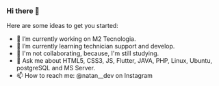 ### Hi there 👋


Here are some ideas to get you started:

- 🔭 I’m currently working on M2 Tecnologia.
- 🌱 I’m currently learning technician support and develop.
- 👯 I'm not collaborating, because, I'm still studying. 
- 💬 Ask me about HTML5, CSS3, JS, Flutter, JAVA, PHP, Linux, Ubuntu, postgreSQL and MS Server. 
- 📫 How to reach me: @natan__dev on Instagram
